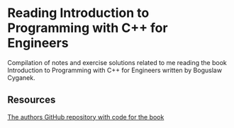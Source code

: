 # Reading Introduction to Programming with C++ for Engineers

Compilation of notes and exercise solutions related to me reading the book Introduction to Programming with C++ for Engineers written by Boguslaw Cyganek.

## Resources

[The authors GitHub repository with code for the book](https://github.com/BogCyg/BookCpp)  
